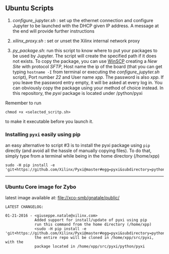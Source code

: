 ## Ubuntu Scripts

1. *configure_jupyter.sh* : set up the ethernet connection and configure Jupyter to be launched with the DHCP given IP address. A message at the end will provide further instructions

2. *xilinx_proxy.sh* : set or unset the Xilinx internal network proxy

3. *py_package.sh*: run this script to know where to put your packages to be used by Jupyter. The script will create the specified path if it does not exists. To copy the package, you can use [WinSCP](https://winscp.net/eng/download.php) creating a *New Site* with protocol *SFTP*, Host name the ip of the board (that you can get typing `hostname -I` from terminal or executing the *configure_jupyter.sh* script), Port number *22* and User name *xpp*. The password is also *xpp*. If you leave the password entry empty, it will be asked at every log in.
You can obviously copy the package using your method of choice instead.
In this repository, the *pyxi* package is located under /python/pyxi

Remember to run
```
chmod +x <selected_scritp.sh>
```
to make it executable before you launch it.

### Installing `pyxi` easily using pip
an easy alternative to script #3 is to install the pyxi package using `pip` directly (and avoid all the hassle of manually copying files). To do that, simply type from a terminal while being in the home directory (/home/xpp)
```
sudo -H pip install -e 'git+https://github.com/Xilinx/Pyxi@master#egg=pyxi&subdirectory=python'
```

------------------------------------------------------------------------------------------------------
### Ubuntu Core image for Zybo

latest image available at: [file://xco-smb/gnatale/public/](file://xco-smb/gnatale/public/)

```
LATEST CHANGELOG:

01-21-2016 - <giuseppe.natale@xilinx.com>
             Added support for install/update of pyxi using pip
             run this command from the home directory (/home/xpp)
             <sudo -H pip install -e 'git+https://github.com/Xilinx/Pyxi@master#egg=pyxi&subdirectory=python'>
             the entire repo will be cloned in /home/xpp/src/pyxi, with the
             package located in /home/xpp/src/pyxi/python/pyxi
```
